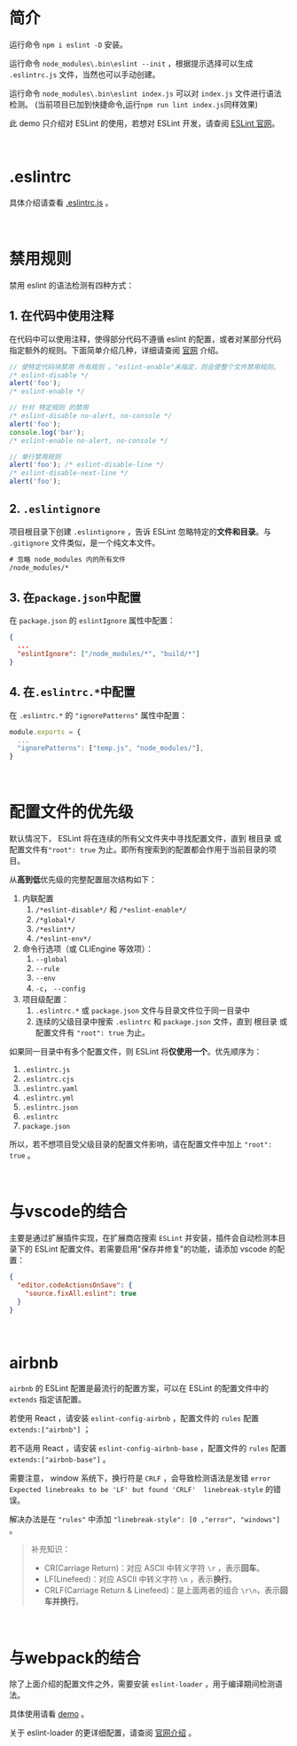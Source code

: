 
# 简介

运行命令 `npm i eslint -D` 安装。

运行命令 `node_modules\.bin\eslint --init` ，根据提示选择可以生成 `.eslintrc.js` 文件，当然也可以手动创建。

运行命令 `node_modules\.bin\eslint index.js` 可以对 `index.js` 文件进行语法检测。 (当前项目已加到快捷命令,运行`npm run lint index.js`同样效果)

此 demo 只介绍对 ESLint 的使用，若想对 ESLint 开发，请查阅 [ESLint 官网](https://eslint.org/)。

</br>

# .eslintrc

具体介绍请查看 [.eslintrc.js](./.eslintrc.js) 。

</br>

# 禁用规则

禁用 eslint 的语法检测有四种方式：

## 1. 在代码中使用注释

在代码中可以使用注释，使得部分代码不遵循 eslint 的配置，或者对某部分代码指定额外的规则。下面简单介绍几种，详细请查阅 [官网](https://eslint.org/docs/user-guide/configuring#disabling-rules-with-inline-comments) 介绍。

``` js
// 使特定代码块禁用 所有规则 。"eslint-enable"未指定，则会使整个文件禁用规则。
/* eslint-disable */
alert('foo');
/* eslint-enable */

// 针对 特定规则 的禁用
/* eslint-disable no-alert, no-console */
alert('foo');
console.log('bar');
/* eslint-enable no-alert, no-console */

// 单行禁用规则
alert('foo'); /* eslint-disable-line */
/* eslint-disable-next-line */
alert('foo');
```

## 2. `.eslintignore`

项目根目录下创建 `.eslintignore` ，告诉 ESLint 忽略特定的**文件和目录**。与 `.gitignore` 文件类似，是一个纯文本文件。

``` txt (.eslintignore)
# 忽略 node_modules 内的所有文件
/node_modules/*
```

## 3. 在`package.json`中配置

在 `package.json` 的 `eslintIgnore` 属性中配置：

``` json (package.json)
{
  ...
  "eslintIgnore": ["/node_modules/*", "build/*"]
}
```

## 4. 在`.eslintrc.*`中配置

在 `.eslintrc.*` 的 `"ignorePatterns"` 属性中配置：

``` js (.eslintrc.js)
module.exports = {
  ...
  "ignorePatterns": ["temp.js", "node_modules/"],
}
```

</br>

# 配置文件的优先级

默认情况下， ESLint 将在连续的所有父文件夹中寻找配置文件，直到 根目录 或 配置文件有`"root": true` 为止。即所有搜索到的配置都会作用于当前目录的项目。

从**高到低**优先级的完整配置层次结构如下：

1. 内联配置
    1. `/*eslint-disable*/` 和 `/*eslint-enable*/`
    2. `/*global*/`
    3. `/*eslint*/`
    4. `/*eslint-env*/`
2. 命令行选项（或 CLIEngine 等效项）：
    1. `--global`
    2. `--rule`
    3. `--env`
    4. `-c`， `--config`
3. 项目级配置：
    1. `.eslintrc.*` 或 `package.json` 文件与目录文件位于同一目录中
    2. 连续的父级目录中搜索 `.eslintrc` 和 `package.json` 文件，直到 根目录 或 配置文件有 `"root": true` 为止。

如果同一目录中有多个配置文件，则 ESLint 将**仅使用一个**。优先顺序为：

1. `.eslintrc.js`
2. `.eslintrc.cjs`
3. `.eslintrc.yaml`
4. `.eslintrc.yml`
5. `.eslintrc.json`
6. `.eslintrc`
7. `package.json`

所以，若不想项目受父级目录的配置文件影响，请在配置文件中加上 `"root": true` 。

</br>

# 与vscode的结合

主要是通过扩展插件实现，在扩展商店搜索 `ESLint` 并安装，插件会自动检测本目录下的 ESLint 配置文件。若需要启用"保存并修复"的功能，请添加 vscode 的配置：

``` json (settings.json)
{
  "editor.codeActionsOnSave": {
    "source.fixAll.eslint": true
  }
}
```

</br>

# airbnb

`airbnb` 的 ESLint 配置是最流行的配置方案，可以在 ESLint 的配置文件中的 `extends` 指定该配置。

若使用 React ，请安装 `eslint-config-airbnb` ，配置文件的 `rules` 配置 `extends:["airbnb"]` ；

若不适用 React ，请安装 `eslint-config-airbnb-base` ，配置文件的 `rules` 配置 `extends:["airbnb-base"]` 。

需要注意， window 系统下，换行符是 `CRLF` ，会导致检测语法是发错 `error  Expected linebreaks to be 'LF' but found 'CRLF'  linebreak-style` 的错误。

解决办法是在 `"rules"` 中添加 `"linebreak-style": [0 ,"error", "windows"]` 。

> 补充知识：
>
> - CR(Carriage Return)：对应 ASCII 中转义字符 `\r` ，表示**回车**。
> - LF(Linefeed)：对应 ASCII 中转义字符 `\n` ，表示**换行**。
> - CRLF(Carriage Return & Linefeed)：是上面两者的组合 `\r\n`，表示**回车并换行**。

</br>

# 与webpack的结合

除了上面介绍的配置文件之外，需要安装 `eslint-loader` ，用于编译期间检测语法。

具体使用请看 [demo](./eslint_webpack_demo) 。

关于 eslint-loader 的更详细配置，请查阅 [官网介绍](https://www.npmjs.com/package/eslint-loader) 。
